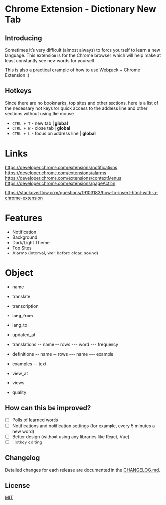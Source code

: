 # Chrome Extension - Dictionary New Tab

## Introducing

Sometimes it’s very difficult (almost always) to force yourself to learn a new language.
This extension is for the Chrome browser, which will help make at least constantly see new words for yourself.

This is also a practical example of how to use Webpack + Chrome Extension :)

## Hotkeys

Since there are no bookmarks, top sites and other sections, here is a list of the necessary hot keys
for quick access to the address line and other sections without using the mouse

- `CTRL + T` - new tab | **global**
- `CTRL + W` - close tab | **global**
- `CTRL + L` - focus on address line | **global**

# Links
https://developer.chrome.com/extensions/notifications
https://developer.chrome.com/extensions/alarms
https://developer.chrome.com/extensions/contextMenus
https://developer.chrome.com/extensions/pageAction

https://stackoverflow.com/questions/19103183/how-to-insert-html-with-a-chrome-extension

# Features
- Notification
- Background
- Dark/Light Theme
- Top Sites
- Alarms (interval, wait before clear, sound)

# Object
- name
- translate
- transcription
- lang_from
- lang_to
- updated_at
- translations
-- name
-- rows
--- word
--- frequency
- definitions
-- name
-- rows
--- name
--- example
- examples
-- text

- view_at
- views
- quality

## How can this be improved?

- [ ] Polls of learned words
- [ ] Notifications and notification settings (for example, every 5 minutes a new word)
- [ ] Better design (without using any libraries like React, Vue)
- [ ] Hotkey editing

## Changelog

Detailed changes for each release are documented in the [CHANGELOG.md](https://github.com/Alexeykhr/dictionary-new-tab/blob/master/CHANGELOG.md).

## License

[MIT](https://opensource.org/licenses/MIT)
